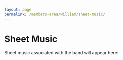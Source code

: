 ```yaml
---
layout: page
permalink: /members-area/william/sheet-music/
---
```

<h1>Sheet Music</h1>
Sheet music associated with the band will appear here:


